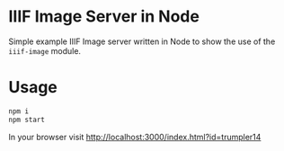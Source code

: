 # IIIF Image Server in Node

Simple example IIIF Image server written in Node to show the use of the `iiif-image` module.

# Usage

```sh
npm i
npm start
```

In your browser visit <http://localhost:3000/index.html?id=trumpler14>

